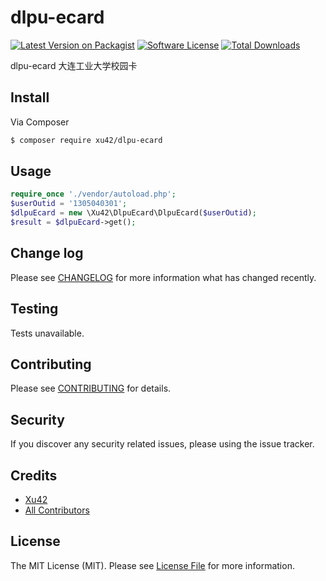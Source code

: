 # dlpu-ecard

[![Latest Version on Packagist][ico-version]][link-packagist]
[![Software License][ico-license]](LICENSE.md)
[![Total Downloads][ico-downloads]][link-downloads]

dlpu-ecard 大连工业大学校园卡

## Install

Via Composer

``` bash
$ composer require xu42/dlpu-ecard
```

## Usage

``` php
require_once './vendor/autoload.php';
$userOutid = '1305040301';
$dlpuEcard = new \Xu42\DlpuEcard\DlpuEcard($userOutid);
$result = $dlpuEcard->get();
```

## Change log

Please see [CHANGELOG](CHANGELOG.md) for more information what has changed recently.

## Testing

Tests unavailable.

## Contributing

Please see [CONTRIBUTING](CONTRIBUTING.md) for details.

## Security

If you discover any security related issues, please using the issue tracker.

## Credits

- [Xu42](https://github.com/xu42)
- [All Contributors](https://github.com/xu42/dlpu-ecard/contributors)

## License

The MIT License (MIT). Please see [License File](LICENSE.md) for more information.

[ico-version]: https://img.shields.io/packagist/v/xu42/dlpu-ecard.svg?style=flat-square
[ico-license]: https://img.shields.io/badge/license-MIT-brightgreen.svg?style=flat-square
[ico-downloads]: https://img.shields.io/packagist/dt/xu42/dlpu-ecard.svg?style=flat-square

[link-packagist]: https://packagist.org/packages/xu42/dlpu-ecard
[link-downloads]: https://packagist.org/packages/xu42/dlpu-ecard
[link-author]: https://github.com/xu42
[link-contributors]: ../../contributors
